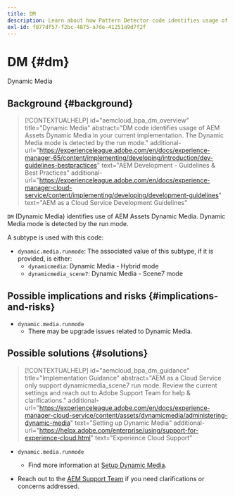```yaml
---
title: DM
description: Learn about how Pattern Detector code identifies usage of AEM Assets - Dynamic Media.
exl-id: f077df57-f2bc-4875-a7de-41251a9d7f2f
---
```

# DM {#dm}

Dynamic Media

## Background {#background}

>[!CONTEXTUALHELP]
>id="aemcloud_bpa_dm_overview"
>title="Dynamic Media"
>abstract="DM code identifies usage of AEM Assets Dynamic Media in your current implementation. The Dynamic Media mode is detected by the run mode."
>additional-url="https://experienceleague.adobe.com/en/docs/experience-manager-65/content/implementing/developing/introduction/dev-guidelines-bestpractices" text="AEM Development - Guidelines & Best Practices"
>additional-url="https://experienceleague.adobe.com/en/docs/experience-manager-cloud-service/content/implementing/developing/development-guidelines" text="AEM as a Cloud Service Development Guidelines"

`DM` (Dynamic Media) identifies use of AEM Assets Dynamic Media. Dynamic Media mode is detected by the run mode.

A subtype is used with this code:

* `dynamic.media.runmode`: The associated value of this subtype, if it is provided, is either:
  * `dynamicmedia`: Dynamic Media - Hybrid mode
  * `dynamicmedia_scene7`: Dynamic Media - Scene7 mode

## Possible implications and risks {#implications-and-risks}

* `dynamic.media.runmode`
  * There may be upgrade issues related to Dynamic Media.

## Possible solutions {#solutions}

>[!CONTEXTUALHELP]
>id="aemcloud_bpa_dm_guidance"
>title="Implementation Guidance"
>abstract="AEM as a Cloud Service only support dynamicmedia_scene7 run mode. Review the current settings and reach out to Adobe Support Team for help & clarifications."
>additional-url="https://experienceleague.adobe.com/en/docs/experience-manager-cloud-service/content/assets/dynamicmedia/administering-dynamic-media" text="Setting up Dynamic Media"
>additional-url="https://helpx.adobe.com/enterprise/using/support-for-experience-cloud.html" text="Experience Cloud Support"


* `dynamic.media.runmode`
  * Find more information at [Setup Dynamic Media](https://experienceleague.adobe.com/en/docs/experience-manager-cloud-service/content/assets/dynamicmedia/administering-dynamic-media).

* Reach out to the [AEM Support Team](https://helpx.adobe.com/enterprise/using/support-for-experience-cloud.html) if you need clarifications or concerns addressed.
